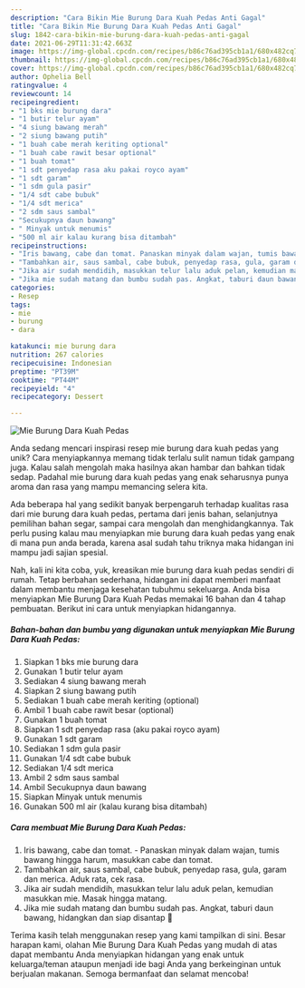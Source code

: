 ```yaml
---
description: "Cara Bikin Mie Burung Dara Kuah Pedas Anti Gagal"
title: "Cara Bikin Mie Burung Dara Kuah Pedas Anti Gagal"
slug: 1842-cara-bikin-mie-burung-dara-kuah-pedas-anti-gagal
date: 2021-06-29T11:31:42.663Z
image: https://img-global.cpcdn.com/recipes/b86c76ad395cb1a1/680x482cq70/mie-burung-dara-kuah-pedas-foto-resep-utama.jpg
thumbnail: https://img-global.cpcdn.com/recipes/b86c76ad395cb1a1/680x482cq70/mie-burung-dara-kuah-pedas-foto-resep-utama.jpg
cover: https://img-global.cpcdn.com/recipes/b86c76ad395cb1a1/680x482cq70/mie-burung-dara-kuah-pedas-foto-resep-utama.jpg
author: Ophelia Bell
ratingvalue: 4
reviewcount: 14
recipeingredient:
- "1 bks mie burung dara"
- "1 butir telur ayam"
- "4 siung bawang merah"
- "2 siung bawang putih"
- "1 buah cabe merah keriting optional"
- "1 buah cabe rawit besar optional"
- "1 buah tomat"
- "1 sdt penyedap rasa aku pakai royco ayam"
- "1 sdt garam"
- "1 sdm gula pasir"
- "1/4 sdt cabe bubuk"
- "1/4 sdt merica"
- "2 sdm saus sambal"
- "Secukupnya daun bawang"
- " Minyak untuk menumis"
- "500 ml air kalau kurang bisa ditambah"
recipeinstructions:
- "Iris bawang, cabe dan tomat. Panaskan minyak dalam wajan, tumis bawang hingga harum, masukkan cabe dan tomat."
- "Tambahkan air, saus sambal, cabe bubuk, penyedap rasa, gula, garam dan merica. Aduk rata, cek rasa."
- "Jika air sudah mendidih, masukkan telur lalu aduk pelan, kemudian masukkan mie. Masak hingga matang."
- "Jika mie sudah matang dan bumbu sudah pas. Angkat, taburi daun bawang, hidangkan dan siap disantap 🤤"
categories:
- Resep
tags:
- mie
- burung
- dara

katakunci: mie burung dara 
nutrition: 267 calories
recipecuisine: Indonesian
preptime: "PT39M"
cooktime: "PT44M"
recipeyield: "4"
recipecategory: Dessert

---
```



![Mie Burung Dara Kuah Pedas](https://img-global.cpcdn.com/recipes/b86c76ad395cb1a1/680x482cq70/mie-burung-dara-kuah-pedas-foto-resep-utama.jpg)

Anda sedang mencari inspirasi resep mie burung dara kuah pedas yang unik? Cara menyiapkannya memang tidak terlalu sulit namun tidak gampang juga. Kalau salah mengolah maka hasilnya akan hambar dan bahkan tidak sedap. Padahal mie burung dara kuah pedas yang enak seharusnya punya aroma dan rasa yang mampu memancing selera kita.

Ada beberapa hal yang sedikit banyak berpengaruh terhadap kualitas rasa dari mie burung dara kuah pedas, pertama dari jenis bahan, selanjutnya pemilihan bahan segar, sampai cara mengolah dan menghidangkannya. Tak perlu pusing kalau mau menyiapkan mie burung dara kuah pedas yang enak di mana pun anda berada, karena asal sudah tahu triknya maka hidangan ini mampu jadi sajian spesial.




Nah, kali ini kita coba, yuk, kreasikan mie burung dara kuah pedas sendiri di rumah. Tetap berbahan sederhana, hidangan ini dapat memberi manfaat dalam membantu menjaga kesehatan tubuhmu sekeluarga. Anda bisa menyiapkan Mie Burung Dara Kuah Pedas memakai 16 bahan dan 4 tahap pembuatan. Berikut ini cara untuk menyiapkan hidangannya.

<!--inarticleads1-->

##### Bahan-bahan dan bumbu yang digunakan untuk menyiapkan Mie Burung Dara Kuah Pedas:

1. Siapkan 1 bks mie burung dara
1. Gunakan 1 butir telur ayam
1. Sediakan 4 siung bawang merah
1. Siapkan 2 siung bawang putih
1. Sediakan 1 buah cabe merah keriting (optional)
1. Ambil 1 buah cabe rawit besar (optional)
1. Gunakan 1 buah tomat
1. Siapkan 1 sdt penyedap rasa (aku pakai royco ayam)
1. Gunakan 1 sdt garam
1. Sediakan 1 sdm gula pasir
1. Gunakan 1/4 sdt cabe bubuk
1. Sediakan 1/4 sdt merica
1. Ambil 2 sdm saus sambal
1. Ambil Secukupnya daun bawang
1. Siapkan  Minyak untuk menumis
1. Gunakan 500 ml air (kalau kurang bisa ditambah)




<!--inarticleads2-->

##### Cara membuat Mie Burung Dara Kuah Pedas:

1. Iris bawang, cabe dan tomat. - Panaskan minyak dalam wajan, tumis bawang hingga harum, masukkan cabe dan tomat.
1. Tambahkan air, saus sambal, cabe bubuk, penyedap rasa, gula, garam dan merica. Aduk rata, cek rasa.
1. Jika air sudah mendidih, masukkan telur lalu aduk pelan, kemudian masukkan mie. Masak hingga matang.
1. Jika mie sudah matang dan bumbu sudah pas. Angkat, taburi daun bawang, hidangkan dan siap disantap 🤤




Terima kasih telah menggunakan resep yang kami tampilkan di sini. Besar harapan kami, olahan Mie Burung Dara Kuah Pedas yang mudah di atas dapat membantu Anda menyiapkan hidangan yang enak untuk keluarga/teman ataupun menjadi ide bagi Anda yang berkeinginan untuk berjualan makanan. Semoga bermanfaat dan selamat mencoba!
